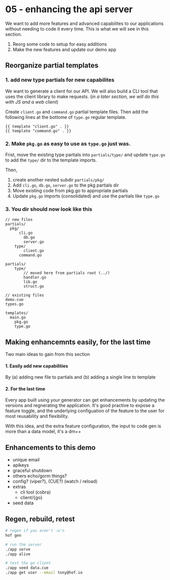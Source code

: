 # 05 - enhancing the api server

We want to add more features and advanced capabilites
to our applications without needing to code it every time.
This is what we will see in this section.

1. Reorg some code to setup for easy additions
2. Make the new features and update our demo app

## Reorganize partial templates


### 1. add new type partials for new capabilites

We want to generate a client for our API.
We will also build a CLI tool that uses
the client library to make requests.
(_in a later section, we will do this with JS and a web client_)

Create `client.go` and `command.go` partial template files.
Then add the following lines at the bottome of `type.go` regular template.

```
{{ template "client.go" . }}
{{ template "command.go" . }}
```

### 2. Make `pkg.go` as easy to use as `type.go` just was.

Frist, move the existing type partials into `partials/type/`
and update `type.go` to add the `type/` dir to the template imports.

Then,

1. create another nested subdir `partials/pkg/`
1. Add `cli.go`, `db.go`, `server.go` to the pkg partials dir
1. Move existing code from pkg.go to appropriate partials
1. Update `pkg.go` imports (consolidated) and use the partials like `type.go`

### 3. You dir should now look like this

```
// new files
partials/
  pkg/
	  cli.go
		db.go
		server.go
	type/
		client.go
	  command.go

partials/
	type/
		// moved here from partials root (../)
		handler.go
		lib.go
		struct.go

// existing files
demo.cue
types.go

templates/
  main.go
	pkg.go
	type.go
```


## Making enhancemnts easily, for the last time

Two main ideas to gain from this section

#### 1. Easily add new capabilities

By (a) adding new file to partials
and (b) adding a single line to template

#### 2. For the last time

Every app built using your generator can get enhancements
by updating the versions and regnerating the application.
It's good practive to expose a feature toggle, and the
underlying configuation of the feature to the user
for most reusability and flexibility.

With this idea, and the extra feature configuration,
the input to code gen is more than a data model, it's a dm++


## Enhancements to this demo

- unique email
- apikeys
- graceful shutdown
- others echo/gorm things?
- config? (viper?), (CUE?) (watch / reload)
- extras
  - cli tool (cobra)
  - client/{go}
- seed data


## Regen, rebuild, retest

```sh
# regen if you aren't -w'n
hof gen

# run the server
./app serve
./app alive

# test the go client
./app seed data.cue
./app get user --email tony@hof.io
```


